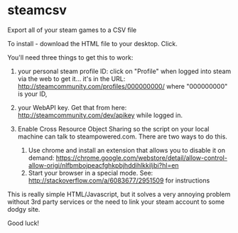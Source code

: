 steamcsv
========

Export all of your steam games to a CSV file

To install - download the HTML file to your desktop. Click.

You'll need three things to get this to work:

1. your personal steam profile ID: click on "Profile" when logged into steam via the web to get it... it's in the URL: http://steamcommunity.com/profiles/000000000/ where "000000000" is your ID,

2. your WebAPI key. Get that from here: http://steamcommunity.com/dev/apikey while logged in.

3. Enable Cross Resource Object Sharing so the script on your local machine can talk to steampowered.com. There are two ways to do this.
    1. Use chrome and install an extension that allows you to disable it on demand: https://chrome.google.com/webstore/detail/allow-control-allow-origi/nlfbmbojpeacfghkpbjhddihlkkiljbi?hl=en
    2. Start your browser in a special mode. See: http://stackoverflow.com/a/6083677/2951509 for instructions

This is really simple HTML/Javascript, but it solves a very annoying problem without 3rd party services or the need to link your steam account to some dodgy site.

Good luck!
